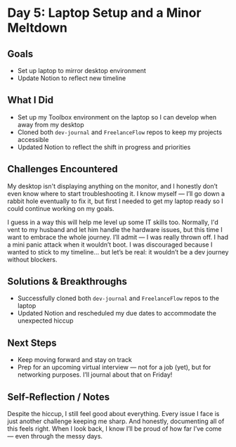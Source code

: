 # Day 5: Laptop Setup and a Minor Meltdown

## Goals
- Set up laptop to mirror desktop environment  
- Update Notion to reflect new timeline

## What I Did
- Set up my Toolbox environment on the laptop so I can develop when away from my desktop  
- Cloned both `dev-journal` and `FreelanceFlow` repos to keep my projects accessible  
- Updated Notion to reflect the shift in progress and priorities

## Challenges Encountered
My desktop isn't displaying anything on the monitor, and I honestly don’t even know where to start troubleshooting it. I know myself — I’ll go down a rabbit hole eventually to fix it, but first I needed to get my laptop ready so I could continue working on my goals.

I guess in a way this will help me level up some IT skills too. Normally, I'd vent to my husband and let him handle the hardware issues, but this time I want to embrace the whole journey. I’ll admit — I was really thrown off. I had a mini panic attack when it wouldn’t boot. I was discouraged because I wanted to stick to my timeline… but let’s be real: it wouldn’t be a dev journey without blockers.

## Solutions & Breakthroughs
- Successfully cloned both `dev-journal` and `FreelanceFlow` repos to the laptop  
- Updated Notion and rescheduled my due dates to accommodate the unexpected hiccup  

## Next Steps
- Keep moving forward and stay on track  
- Prep for an upcoming virtual interview — not for a job (yet), but for networking purposes. I’ll journal about that on Friday!

## Self-Reflection / Notes
Despite the hiccup, I still feel good about everything. Every issue I face is just another challenge keeping me sharp. And honestly, documenting all of this feels right. When I look back, I know I’ll be proud of how far I’ve come — even through the messy days.
